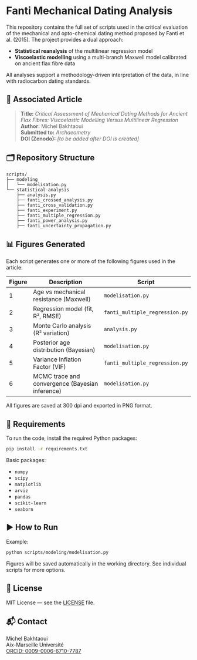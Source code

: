 # Fanti Mechanical Dating Analysis

This repository contains the full set of scripts used in the critical evaluation of the mechanical and opto-chemical dating method proposed by Fanti et al. (2015). The project provides a dual approach:

- **Statistical reanalysis** of the multilinear regression model
- **Viscoelastic modelling** using a multi-branch Maxwell model calibrated on ancient flax fibre data

All analyses support a methodology-driven interpretation of the data, in line with radiocarbon dating standards.

## 📄 Associated Article

> **Title:** *Critical Assessment of Mechanical Dating Methods for Ancient Flax Fibres: Viscoelastic Modelling Versus Multilinear Regression*  
> **Author:** Michel Bakhtaoui  
> **Submitted to:** *Archaeometry*  
> **DOI (Zenodo):** _[to be added after DOI is created]_

## 🗂 Repository Structure

```
scripts/
├── modeling
│   └── modelisation.py
└── statistical-analysis
    ├── analysis.py
    ├── fanti_crossed_analysis.py
    ├── fanti_cross_validation.py
    ├── fanti_experiment.py
    ├── fanti_multiple_regression.py
    ├── fanti_power_analysis.py
    ├── fanti_uncertainty_propagation.py
```

## 📊 Figures Generated

Each script generates one or more of the following figures used in the article:

| Figure | Description  | Script  |
|--------|--------------------------------------------------|---------------------------------|
| 1  | Age vs mechanical resistance (Maxwell)   | `modelisation.py`   |
| 2  | Regression model (fit, R², RMSE) | `fanti_multiple_regression.py`  |
| 3  | Monte Carlo analysis (R² variation)  | `analysis.py`   |
| 4  | Posterior age distribution (Bayesian)| `modelisation.py`   |
| 5  | Variance Inflation Factor (VIF)  | `fanti_multiple_regression.py`  |
| 6  | MCMC trace and convergence (Bayesian inference)  | `modelisation.py`   |

All figures are saved at 300 dpi and exported in PNG format.

## 🧪 Requirements

To run the code, install the required Python packages:

```bash
pip install -r requirements.txt
```

Basic packages:
- `numpy`
- `scipy`
- `matplotlib`
- `arviz`
- `pandas`
- `scikit-learn`
- `seaborn`

## ▶️ How to Run

Example:

```bash
python scripts/modeling/modelisation.py
```

Figures will be saved automatically in the working directory. See individual scripts for more options.

## 📜 License

MIT License — see the [LICENSE](LICENSE) file.

## 📬 Contact

Michel Bakhtaoui  
Aix-Marseille Université  
[ORCID: 0009-0006-6710-7787](https://orcid.org/0009-0006-6710-7787)
